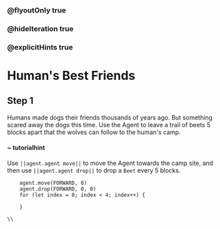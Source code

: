 ### @flyoutOnly true
### @hideIteration true
### @explicitHints true

# Human's Best Friends

## Step 1
Humans made dogs their friends thousands of years ago. But something scared away the dogs this time. Use the Agent to leave a trail of beets 5 blocks apart that the wolves can follow to the human's camp.


#### ~ tutorialhint 
Use ``||agent.agent move||`` to move the Agent towards the camp site, and then use ``||agent.agent drop||`` to drop a ``Beet`` every 5 blocks.

```ghost
    agent.move(FORWARD, 0)
    agent.drop(FORWARD, 0, 0)
    for (let index = 0; index < 4; index++) {
    	
    }
```
```template
\\
```
```package
```
